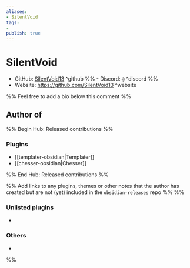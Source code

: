 ```yaml
---
aliases:
- SilentVoid
tags: 
- 
publish: true
---
```


# SilentVoid

- GitHub: [SilentVoid13](https://github.com/SilentVoid13/) ^github
%% - Discord: `@` ^discord %%
- Website: <https://github.com/SilentVoid13> ^website
<!-- - [[Publish sites|Publish site]]: ^publish -->

%% Feel free to add a bio below this comment %%


## Author of

%% Begin Hub: Released contributions %%
### Plugins
- [[templater-obsidian|Templater]]
- [[chesser-obsidian|Chesser]]

%% End Hub: Released contributions %%

%% Add links to any plugins, themes or other notes that the author has created but are not (yet) included in the `obsidian-releases` repo %%
%%
### Unlisted plugins

- 

### Others

- 
%%

<!--
## Sponsor this author

- [[GitHub sponsors]]: [Sponsor @SilentVoid13 on GitHub Sponsors](https://github.com/sponsors/SilentVoid13) ^github-sponsor
- [[Buy me a coffee]]: ^buy-me-a-coffee
- [[PayPal]]: ^paypal
- [[Patreon]]: ^patreon

-->

<!--
## Follow this author

- [[YouTube Channels|On YouTube]]: ^youtube
- Twitter: ^twitter
- ...
-->